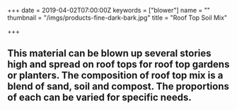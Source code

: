 +++
date = 2019-04-02T07:00:00Z
keywords = ["blower"]
name = ""
thumbnail = "/imgs/products-fine-dark-bark.jpg"
title = "Roof Top Soil Mix"

+++
## This material can be blown up several stories high and spread on roof tops for roof top gardens or planters. The composition of roof top mix is a blend of sand, soil and compost. The proportions of each can be varied for specific needs. 
